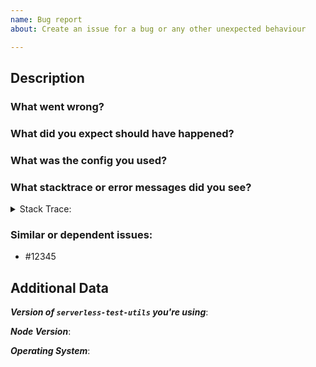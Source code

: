 ```yaml
---
name: Bug report
about: Create an issue for a bug or any other unexpected behaviour

---
```


<!--
1. Please check if an issue already exists so there are no duplicates
2. Check out and follow our Guidelines: https://github.com/EndemolShineGroup/serverless-test-utils/blob/develop/CONTRIBUTING.md
3. Fill out the whole template so we have a good overview on the issue
4. Do not remove any section of the template. If something is not applicable leave it empty but leave it in the Issue
5. Please follow the template, otherwise we'll have to ask you to update it
-->

## Description

### What went wrong?

### What did you expect should have happened?

### What was the config you used?

### What stacktrace or error messages did you see?

<details>
  <summary>Stack Trace:</summary>

<!--
Paste stack trace here
-->

```sh
$
```

</details>

### Similar or dependent issues:

- #12345

## Additional Data

***Version of `serverless-test-utils` you're using***:

***Node Version***:

***Operating System***:
